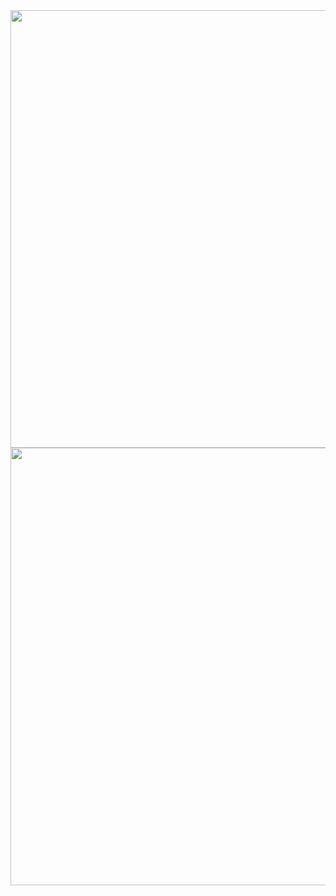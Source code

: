 <div align="center">
  <img src="https://github.com/user-attachments/assets/ea050ab9-fb18-44a1-90ac-ec4ff89f39f3" width="700px">
  <img src="https://github.com/user-attachments/assets/b373af73-458b-4aff-ab6a-596ef2841039" width="700px">
</div>
